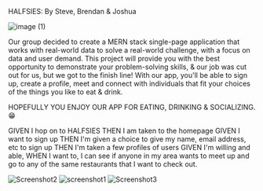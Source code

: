 HALFSIES: By Steve, Brendan & Joshua


![image (1)](https://user-images.githubusercontent.com/83887301/141382420-8f4a1017-b1de-4dfb-a9a1-fd39a725b00f.png)


Our group decided to create a MERN stack single-page application that works with real-world data to solve a real-world challenge, with a focus on data and user demand. This project will provide you with the best opportunity to demonstrate your problem-solving skills, & our job was cut out for us, but we got to the finish line! With our app, you'll be able to sign up, create a profile, meet and connect with individuals that fit your choices of the things you like to eat & drink.

HOPEFULLY YOU ENJOY OUR APP FOR EATING, DRINKING & SOCIALIZING.😁



GIVEN I hop on to HALFSIES
THEN I am taken to the homepage
GIVEN I want to sign up
THEN I'm given a choice to give my name, email address, etc to sign up 
THEN I'm taken a few profiles of users
GIVEN I'm willing and able,
WHEN I want to, I can see if anyone in my area wants to meet up and go to any of the same restaurants that I want to check out.




![Screenshot2](https://user-images.githubusercontent.com/83887301/141398079-cba00691-d163-43c0-b930-be20ed24a376.jpg)
![screenshot1](https://user-images.githubusercontent.com/83887301/141398080-4f9a721f-2f0d-498f-8dce-fce3a60a47c3.jpg)
![Screenshot3](https://user-images.githubusercontent.com/83887301/141398081-2609bab8-d2be-4e62-8743-3b521bf61640.jpg)
